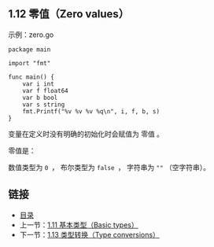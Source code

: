 ## 1.12 零值（Zero values）

示例：zero.go

	package main

	import "fmt"

	func main() {
		var i int
		var f float64
		var b bool
		var s string
		fmt.Printf("%v %v %v %q\n", i, f, b, s)
	}

变量在定义时没有明确的初始化时会赋值为 零值 。

零值是：

数值类型为 `0 `，
布尔类型为 `false `，
字符串为 `""` （空字符串）。

## 链接
* [目录](https://github.com/alphaeye/go-zh/blob/master/tour/directory.md)
* 上一节：[1.11 基本类型（Basic types）](https://github.com/alphaeye/go-zh/blob/master/tour/01.11.md)
* 下一节：[1.13 类型转换（Type conversions）](https://github.com/alphaeye/go-zh/blob/master/tour/01.13.md)
